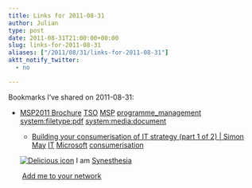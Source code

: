 ```yaml
---
title: Links for 2011-08-31
author: Julian
type: post
date: 2011-08-31T21:00:00+00:00
slug: links-for-2011-08-31 
aliases: ["/2011/08/31/links-for-2011-08-31"]
aktt_notify_twitter:
  - no

---
```

Bookmarks I&#8217;ve shared on 2011-08-31:

  * [MSP2011 Brochure][1] 
    [TSO][2] [MSP][3] [programme_management][4] [system:filetype:pdf][5] [system:media:document][6] </li> 
    
      * [Building your consumerisation of IT strategy (part 1 of 2) | Simon May][7] 
        [IT][8] [Microsoft][9] [consumerisation][10] </li> </ul> 
        
        <p class="deliciouslink">
          <a href="https://del.icio.us/synesthesia" title="See all my bookmarks on del.icio.us"><img src="https://www.synesthesia.co.uk/images/deliciousicon.jpg" alt="Delicious icon" /></a>&nbsp;I am <a href="https://del.icio.us/synesthesia" title="See all my bookmarks on del.icio.us">Synesthesia</a>
        </p>
        
        <p class="deliciouslink">
          <a href="https://del.icio.us/network?add=synesthesia" title="Add me to your del.icio.us network"><img src="https://www.synesthesia.co.uk/images/add.gif" alt="" /></a>&nbsp;<a href="https://del.icio.us/network?add=synesthesia" title="Add me to your del.icio.us network">Add me to your network</a>
        </p>

 [1]: https://aspireeurope.files.wordpress.com/2011/07/msp_overview_brochure.pdf
 [2]: https://www.delicious.com/synesthesia/TSO
 [3]: https://www.delicious.com/synesthesia/MSP
 [4]: https://www.delicious.com/synesthesia/programme_management
 [5]: https://www.delicious.com/synesthesia/system%3Afiletype%3Apdf
 [6]: https://www.delicious.com/synesthesia/system%3Amedia%3Adocument
 [7]: https://simon-may.com/uk-technet/building-your-consumerisation-of-it-strategy-part-1-of-2
 [8]: https://www.delicious.com/synesthesia/IT
 [9]: https://www.delicious.com/synesthesia/Microsoft
 [10]: https://www.delicious.com/synesthesia/consumerisation